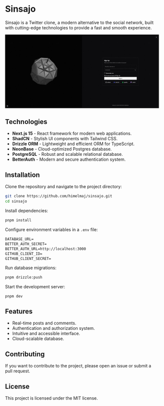 # Sinsajo

Sinsajo is a Twitter clone, a modern alternative to the social network, built with cutting-edge technologies to provide a fast and smooth experience.

![Sinsajo Screenshot](public/screenshot.jpg)

## Technologies

- **Next.js 15** - React framework for modern web applications.
- **ShadCN** - Stylish UI components with Tailwind CSS.
- **Drizzle ORM** - Lightweight and efficient ORM for TypeScript.
- **NeonBase** - Cloud-optimized Postgres database.
- **PostgreSQL** - Robust and scalable relational database.
- **BetterAuth** - Modern and secure authentication system.

## Installation

Clone the repository and navigate to the project directory:

```sh
git clone https://github.com/himelmaj/sinsajo.git
cd sinsajo
```

Install dependencies:

```sh
pnpm install
```

Configure environment variables in a `.env` file:

```env
DATABASE_URL=
BETTER_AUTH_SECRET=
BETTER_AUTH_URL=http://localhost:3000
GITHUB_CLIENT_ID=
GITHUB_CLIENT_SECRET=
```

Run database migrations:

```sh
pnpm drizzle:push
```

Start the development server:

```sh
pnpm dev
```

## Features

- Real-time posts and comments.
- Authentication and authorization system.
- Intuitive and accessible interface.
- Cloud-scalable database.

## Contributing

If you want to contribute to the project, please open an issue or submit a pull request.

## License

This project is licensed under the MIT license.

